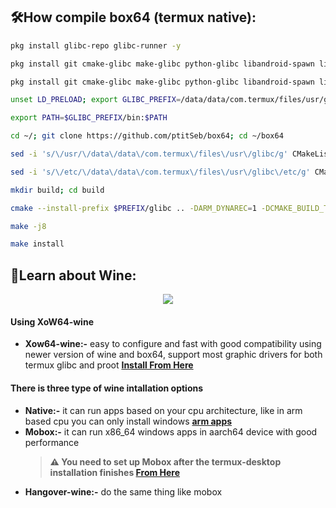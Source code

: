 ## :hammer_and_wrench:How compile box64 (termux native):

```bash
pkg install glibc-repo glibc-runner -y
```

```bash
pkg install git cmake-glibc make-glibc python-glibc libandroid-spawn libandroid-sysv-semaphore -y
```

```bash
pkg install git cmake-glibc make-glibc python-glibc libandroid-spawn libandroid-sysv-semaphore -y
```

```bash
unset LD_PRELOAD; export GLIBC_PREFIX=/data/data/com.termux/files/usr/glibc
```

```bash
export PATH=$GLIBC_PREFIX/bin:$PATH
```

```bash
cd ~/; git clone https://github.com/ptitSeb/box64; cd ~/box64
```

```bash
sed -i 's/\/usr/\/data\/data\/com.termux\/files\/usr\/glibc/g' CMakeLists.txt
```

```bash
sed -i 's/\/etc/\/data\/data\/com.termux\/files\/usr\/glibc\/etc/g' CMakeLists.txt
```

```bash
mkdir build; cd build
```

```bash
cmake --install-prefix $PREFIX/glibc .. -DARM_DYNAREC=1 -DCMAKE_BUILD_TYPE=RelWithDebInfo -DBAD_SIGNAL=ON -DSD845=ON
```

```bash
make -j8
```

```bash
make install
```

## :wine_glass:Learn about Wine:

<center><img src="https://raw.githubusercontent.com/sabamdarif/termux-desktop/setup-files/images/apps/wine.png"></center>

#### Using XoW64-wine

- **Xow64-wine:-** easy to configure and fast with good compatibility using newer version of wine and box64, support most graphic drivers for both termux glibc and proot **[Install From Here](https://github.com/ar37-rs/xow64-wine)**

#### There is three type of wine intallation options

- **Native:-** it can run apps based on your cpu architecture, like in arm based cpu you can only install windows **[arm apps](https://armrepo.ver.lt/)**
- **Mobox:-** it can run x86_64 windows apps in aarch64 device with good performance
  > **:warning: You need to set up Mobox after the termux-desktop installation finishes [From Here](https://github.com/olegos2/mobox)**
- **Hangover-wine:-** do the same thing like mobox
